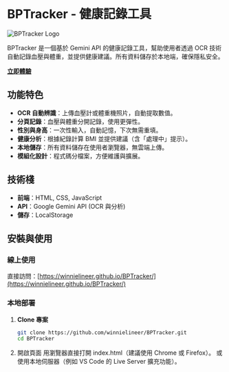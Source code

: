 # BPTracker - 健康記錄工具

![BPTracker Logo]() 

BPTracker 是一個基於 Gemini API 的健康記錄工具，幫助使用者透過 OCR 技術自動記錄血壓與體重，並提供健康建議。所有資料儲存於本地端，確保隱私安全。

**[立即體驗](https://winnielineer.github.io/BPTracker/)**

## 功能特色

- **OCR 自動辨識**：上傳血壓計或體重機照片，自動提取數值。
- **分頁記錄**：血壓與體重分開記錄，使用更彈性。
- **性別與身高**：一次性輸入，自動記憶，下次無需重填。
- **健康分析**：根據紀錄計算 BMI 並提供建議（含「處理中」提示）。
- **本地儲存**：所有資料儲存在使用者瀏覽器，無雲端上傳。
- **模組化設計**：程式碼分檔案，方便維護與擴展。

## 技術棧

- **前端**：HTML, CSS, JavaScript
- **API**：Google Gemini API (OCR 與分析)
- **儲存**：LocalStorage

## 安裝與使用

### 線上使用
直接訪問：[https://winnielineer.github.io/BPTracker/](https://winnielineer.github.io/BPTracker/)

### 本地部署
1. **Clone 專案**
   ```bash
   git clone https://github.com/winnielineer/BPTracker.git
   cd BPTracker
2. 開啟頁面
   用瀏覽器直接打開 index.html（建議使用 Chrome 或 Firefox）。
   或使用本地伺服器（例如 VS Code 的 Live Server 擴充功能）。
